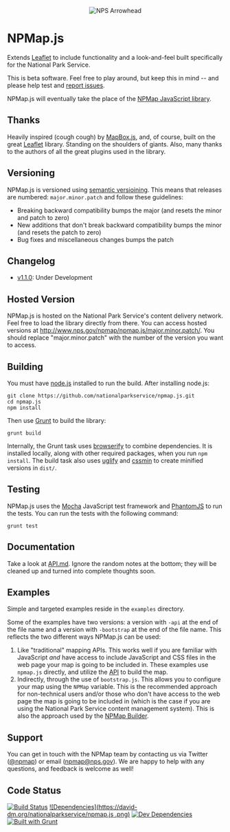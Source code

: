 <p align="center">
  <img src="http://www.nps.gov/npmap/img/nps-arrowhead-medium.png" alt="NPS Arrowhead">
</p>

# NPMap.js

Extends [Leaflet](http://leafletjs.com) to include functionality and a look-and-feel built specifically for the National Park Service.

This is beta software. Feel free to play around, but keep this in mind -- and please help test and [report issues](https://github.com/nationalparkservice/npmap.js/issues).

NPMap.js will eventually take the place of the [NPMap JavaScript library](https://github.com/nationalparkservice/npmap).

## Thanks

Heavily inspired (cough cough) by [MapBox.js](https://github.com/mapbox/mapbox.js), and, of course, built on the great [Leaflet](http://leafletjs.com) library. Standing on the shoulders of giants. Also, many thanks to the authors of all the great plugins used in the library.

## Versioning

NPMap.js is versioned using [semantic versioining](http://semver.org). This means that releases are numbered: `major.minor.patch` and follow these guidelines:

- Breaking backward compatibility bumps the major (and resets the minor and patch to zero)
- New additions that don't break backward compatibility bumps the minor (and resets the patch to zero)
- Bug fixes and miscellaneous changes bumps the patch

## Changelog

- [v1.1.0](https://github.com/nationalparkservice/npmap.js/issues?milestone=1&page=1&state=closed): Under Development

## Hosted Version

NPMap.js is hosted on the National Park Service's content delivery network. Feel free to load the library directly from there. You can access hosted versions at http://www.nps.gov/npmap/npmap.js/major.minor.patch/. You should replace "major.minor.patch" with the number of the version you want to access.

## Building

You must have [node.js](http://nodejs.org/) installed to run the build. After installing node.js:

    git clone https://github.com/nationalparkservice/npmap.js.git
    cd npmap.js
    npm install

Then use [Grunt](http://gruntjs.com/) to build the library:

    grunt build

Internally, the Grunt task uses [browserify](https://github.com/substack/node-browserify) to combine dependencies. It is installed locally, along with other required packages, when you run `npm install`. The build task also uses [uglify](https://github.com/gruntjs/grunt-contrib-uglify) and [cssmin](https://npmjs.org/package/grunt-contrib-cssmin) to create minified versions in `dist/`.

## Testing

NPMap.js uses the [Mocha](http://visionmedia.github.io/mocha/) JavaScript test framework and [PhantomJS](http://phantomjs.org/) to run the tests. You can run the tests with the following command:

    grunt test

## Documentation

Take a look at [API.md](https://github.com/nationalparkservice/npmap.js/blob/master/API.md). Ignore the random notes at the bottom; they will be cleaned up and turned into complete thoughts soon.

## Examples

Simple and targeted examples reside in the `examples` directory.

Some of the examples have two versions: a version with `-api` at the end of the file name and a version with `-bootstrap` at the end of the file name. This reflects the two different ways NPMap.js can be used:

1. Like "traditional" mapping APIs. This works well if you are familiar with JavaScript *and* have access to include JavaScript and CSS files in the web page your map is going to be included in. These examples use `npmap.js` directly, and utilize the [API](https://github.com/nationalparkservice/npmap.js/blob/master/API.md) to build the map.
2. Indirectly, through the use of `bootstrap.js`. This allows you to configure your map using the `NPMap` variable. This is the recommended approach for non-technical users and/or those who don't have access to the web page the map is going to be included in (which is the case if you are using the National Park Service content management system). This is also the approach used by the [NPMap Builder](https://github.com/nationalparkservice/npmap-builder).

## Support

You can get in touch with the NPMap team by contacting us via Twitter ([@npmap](http://twitter.com/npmap)) or email ([npmap@nps.gov](mailto:npmap@nps.gov)). We are happy to help with any questions, and feedback is welcome as well!

## Code Status

[![Build Status](https://travis-ci.org/nationalparkservice/npmap.js.png)](https://travis-ci.org/nationalparkservice/npmap.js)
[![Dependencies](https://david-dm.org/nationalparkservice/npmap.js
.png)](https://david-dm.org/nationalparkservice/npmap.js#info=dependencies&view=table)
[![Dev Dependencies](https://david-dm.org/nationalparkservice/npmap.js/dev-status.png)](https://david-dm.org/nationalparkservice/npmap.js#info=devDependencies&view=table)
[![Built with Grunt](https://cdn.gruntjs.com/builtwith.png)](http://gruntjs.com/)

